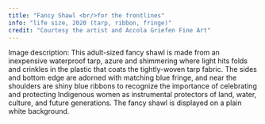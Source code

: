 ```yaml
---
title: "Fancy Shawl <br/>for the frontlines"
info: "life size, 2020 (tarp, ribbon, fringe)"
credit: "Courtesy the artist and Accola Griefen Fine Art"
---
```


<span class="small-caps">Image description:</span> This adult-sized fancy shawl is made from an inexpensive waterproof tarp, azure and shimmering where light hits folds and crinkles in the plastic that coats the tightly-woven tarp fabric. The sides and bottom edge are adorned with matching blue fringe, and near the shoulders are shiny blue ribbons to recognize the importance of celebrating and protecting Indigenous women as instrumental protectors of land, water, culture, and future generations. The fancy shawl is displayed on a plain white background.